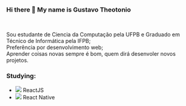 ### Hi there 👋 My name is Gustavo Theotonio
</br>

Sou estudante de Ciencia da Computação pela UFPB e Graduado em Técnico de Informática pela IFPB;
</br>
Preferência por desenvolvimento web;
</br>
Aprender coisas novas sempre é bom, quem dirá desenvoler novos projetos.
</br>

### Studying:

- <img src="https://img.icons8.com/office/20/000000/react.png"/> ReactJS
- <img src="https://www.flaticon.com/free-icon/react_919851?term=react&page=1&position=1&origin=search&related_id=919851](https://icons8.com.br/icon/t5K2CR8feVdX/reagir)"/> React Native
